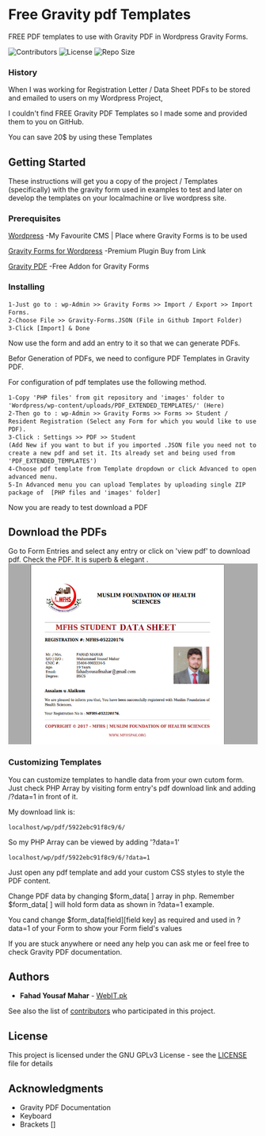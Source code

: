 # Free Gravity pdf Templates
FREE PDF templates to use with Gravity PDF in Wordpress Gravity Forms.

![Contributors](https://img.shields.io/github/contributors/fahadyousafmahar/gravity-pdf-templates.svg)
![License](https://img.shields.io/github/license/fahadyousafmahar/gravity-pdf-templates.svg)
![Repo Size](https://img.shields.io/github/repo-size/fahadyousafmahar/gravity-pdf-templates.svg)

### History
When I was working for Registration Letter / Data Sheet PDFs to be stored and emailed to users on my Wordpress Project,

I couldn't find FREE Gravity PDF Templates so I made some and provided them to you on GitHub.

You can save 20$ by using these Templates

## Getting Started
These instructions will get you a copy of the project / Templates (specifically) with the gravity form used in examples to test and later on develop the templates on your localmachine or live wordpress site.

### Prerequisites

[Wordpress](https://wordpress.og) -My Favourite CMS | Place where Gravity Forms is to be used

[Gravity Forms for Wordpress](http://www.gravityforms.com) -Premium Plugin Buy from Link

[Gravity PDF](https://gravitypdf.com) -Free Addon for Gravity Forms


### Installing

```
1-Just go to : wp-Admin >> Gravity Forms >> Import / Export >> Import Forms.
2-Choose File >> Gravity-Forms.JSON (File in Github Import Folder)
3-Click [Import] & Done
```

Now use the form and add an entry to it so that we can generate PDFs.

Befor Generation of PDFs, we need to configure PDF Templates in Gravity PDF.

For configuration of pdf templates use the following method.
```
1-Copy 'PHP files' from git repository and 'images' folder to 'Wordpress/wp-content/uploads/PDF_EXTENDED_TEMPLATES/' (Here)
2-Then go to : wp-Admin >> Gravity Forms >> Forms >> Student / Resident Registration (Select any Form for which you would like to use PDF).
3-Click : Settings >> PDF >> Student 
(Add New if you want to but if you imported .JSON file you need not to create a new pdf and set it. Its already set and being used from 'PDF_EXTENDED_TEMPLATES')
4-Choose pdf template from Template dropdown or click Advanced to open advanced menu.
5-In Advanced menu you can upload Templates by uploading single ZIP package of  [PHP files and 'images' folder]

```

Now you are ready to test download a PDF
## Download the PDFs

Go to Form Entries and select any entry or click on 'view pdf' to download pdf.
Check the PDF. It is superb & elegant .
![PDF Template](/images/MFHS-Student-Data.png?raw=true "PDF Screenshot")
### Customizing Templates

You can customize templates to handle data from your own cutom form.
Just check PHP Array by visiting form entry's pdf download link and adding /?data=1 in front of it.

My download link is:
```
localhost/wp/pdf/5922ebc91f8c9/6/
```
So my PHP Array can be viewed by adding '?data=1'
```
localhost/wp/pdf/5922ebc91f8c9/6/?data=1
```
Just open any pdf template and add your custom CSS styles to style the PDF content.

Change PDF data by changing $form_data[ ] array in php. 
Remember $form_data[ ] will hold form data as shown in ?data=1 example.

You cand change $form_data[field][field key] as required and used in ?data=1 of your Form to show your Form field's values

If you are stuck anywhere or need any help you can ask me or feel free to check Gravity PDF documentation.

## Authors

* **Fahad Yousaf Mahar** - [WebIT.pk](https://webit.pk)

See also the list of [contributors](https://github.com/FahadYousafMahar/gravity-pdf-templates/graphs/contributors) who participated in this project.

## License

This project is licensed under the GNU GPLv3 License - see the [LICENSE](LICENSE) file for details

## Acknowledgments

* Gravity PDF Documentation
* Keyboard
* Brackets []

